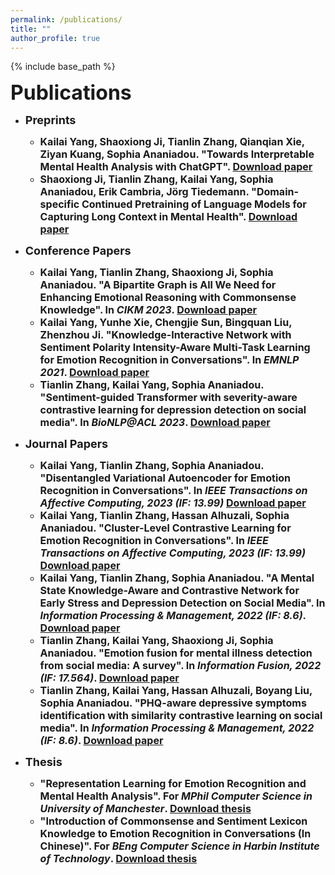```yaml
---
permalink: /publications/
title: ""
author_profile: true
---
```


{% include base_path %}


<b><font size=6>Publications</font>

* <b><font size=4>Preprints</font>
  * <font size=3><b>Kailai Yang</b>, Shaoxiong Ji, Tianlin Zhang, Qianqian Xie, Ziyan Kuang, Sophia Ananiadou. "Towards Interpretable Mental Health Analysis with ChatGPT". <a href="https://arxiv.org/abs/2304.03347">Download paper</a></font>
  * <font size=3>Shaoxiong Ji, Tianlin Zhang, <b>Kailai Yang</b>, Sophia Ananiadou, Erik Cambria, Jörg Tiedemann. "Domain-specific Continued Pretraining of Language Models for Capturing Long Context in Mental Health". <a href="https://arxiv.org/abs/2304.10447">Download paper</a></font>

* <b><font size=4>Conference Papers</font>
  * <font size=3><b>Kailai Yang</b>, Tianlin Zhang, Shaoxiong Ji, Sophia Ananiadou. "A Bipartite Graph is All We Need for Enhancing Emotional Reasoning with Commonsense Knowledge". In <i>CIKM 2023</i>. <a href="">Download paper</a></font>
  * <font size=3><b>Kailai Yang</b>, Yunhe Xie, Chengjie Sun, Bingquan Liu, Zhenzhou Ji. "Knowledge-Interactive Network with Sentiment Polarity Intensity-Aware
Multi-Task Learning for Emotion Recognition in Conversations". In <i>EMNLP 2021</i>. <a href="https://aclanthology.org/2021.findings-emnlp.245/">Download paper</a></font>
  * <font size=3>Tianlin Zhang, <b>Kailai Yang</b>, Sophia Ananiadou. "Sentiment-guided Transformer with severity-aware contrastive learning for depression detection on social media". In <i>BioNLP@ACL 2023</i>. <a href="https://aclanthology.org/2023.bionlp-1.9/">Download paper</a></font>

* <b><font size=4>Journal Papers</font>
  * <font size=3><b>Kailai Yang</b>, Tianlin Zhang, Sophia Ananiadou. "Disentangled Variational Autoencoder for Emotion Recognition in Conversations". In <i>IEEE Transactions on Affective Computing, 2023 (IF: 13.99)</i> <a href="https://arxiv.org/abs/2305.14071">Download paper</a></font>
  * <font size=3><b>Kailai Yang</b>, Tianlin Zhang, Hassan Alhuzali, Sophia Ananiadou. "Cluster-Level Contrastive Learning for Emotion Recognition in Conversations". In <i>IEEE Transactions on Affective Computing, 2023 (IF: 13.99)</i> <a href="http://arxiv.org/abs/2302.03508">Download paper</a></font>
  * <font size=3><b>Kailai Yang</b>, Tianlin Zhang, Sophia Ananiadou. "A Mental State Knowledge-Aware and Contrastive Network for Early Stress and Depression Detection on Social Media". In <i>Information Processing & Management, 2022 (IF: 8.6)</i>. <a href="https://www.sciencedirect.com/science/article/pii/S0306457322000796">Download paper</a></font>
  * <font size=3>Tianlin Zhang, <b>Kailai Yang</b>, Shaoxiong Ji, Sophia Ananiadou. "Emotion fusion for mental illness detection from social media: A survey". In <i>Information Fusion, 2022 (IF: 17.564)</i>. <a href="https://doi.org/10.1016/j.inffus.2022.11.031">Download paper</a></font>
  * <font size=3>Tianlin Zhang, <b>Kailai Yang</b>, Hassan Alhuzali, Boyang Liu, Sophia Ananiadou. "PHQ-aware depressive symptoms identification with similarity contrastive learning on social media". In <i>Information Processing & Management, 2022 (IF: 8.6)</i>. <a href="https://www.sciencedirect.com/science/article/pii/S0306457323001541">Download paper</a></font>
  
* <b><font size=4>Thesis</font>
  * <font size=3> "Representation Learning for Emotion Recognition and Mental Health Analysis". For <i>MPhil Computer Science in University of Manchester</i>. <a href="https://research.manchester.ac.uk/en/studentTheses/representation-learning-for-emotion-recognition-and-mental-health">Download thesis</a></font>
  * <font size=3> "Introduction of Commonsense and Sentiment Lexicon Knowledge to Emotion Recognition in Conversations (In Chinese)". For <i>BEng Computer Science in Harbin Institute of Technology</i>. <a href="https://stevekgyang.github.io/files/HIT_thesis.pdf">Download thesis</a></font>
